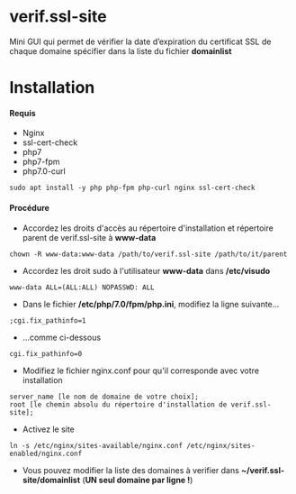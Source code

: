 # verif.ssl-site
 Mini GUI qui permet de vérifier la date d’expiration du certificat SSL de chaque domaine spécifier dans la liste du fichier **__domainlist__**

# Installation
#### Requis 
- Nginx
- ssl-cert-check
- php7
- php7-fpm
- php7.0-curl
```
sudo apt install -y php php-fpm php-curl nginx ssl-cert-check
```

#### Procédure
- Accordez les droits d'accès au répertoire d'installation et répertoire parent de verif.ssl-site à **__www-data__**
```
chown -R www-data:www-data /path/to/verif.ssl-site /path/to/it/parent
```
- Accordez les droit sudo à l'utilisateur **__www-data__** dans **__/etc/visudo__**
```
www-data ALL=(ALL:ALL) NOPASSWD: ALL
```
- Dans le fichier **__/etc/php/7.0/fpm/php.ini__**, modifiez la ligne suivante...
```
;cgi.fix_pathinfo=1
```
- ...comme ci-dessous
```
cgi.fix_pathinfo=0
```
- Modifiez le fichier nginx.conf pour qu'il corresponde avec votre installation
```
server_name [le nom de domaine de votre choix];
root [le chemin absolu du répertoire d'installation de verif.ssl-site];
```
- Activez le site
```
ln -s /etc/nginx/sites-available/nginx.conf /etc/nginx/sites-enabled/nginx.conf
```
- Vous pouvez modifier la liste des domaines à verifier dans **__~/verif.ssl-site/domainlist__** (**UN seul domaine par ligne !**)

